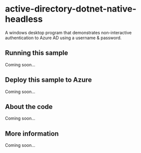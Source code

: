 # active-directory-dotnet-native-headless
A windows desktop program that demonstrates non-interactive authentication to Azure AD using a username & password.
## Running this sample
Coming soon...
## Deploy this sample to Azure
Coming soon...
## About the code
Coming soon...
## More information
Coming soon...